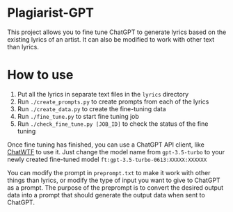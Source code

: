 # Plagiarist-GPT

This project allows you to fine tune ChatGPT to generate lyrics based on the existing lyrics of an artist. It can also be modified to work with other text than lyrics.

# How to use

1. Put all the lyrics in separate text files in the `lyrics` directory
2. Run `./create_prompts.py` to create prompts from each of the lyrics
3. Run `./create_data.py` to create the fine-tuning data
4. Run `./fine_tune.py` to start fine tuning job
5. Run `./check_fine_tune.py [JOB_ID]` to check the status of the fine tuning

Once fine tuning has finished, you can use a ChatGPT API client, like [ChatWTF](https://github.com/unconv/chat-wtf) to use it. Just change the model name from `gpt-3.5-turbo` to your newly created fine-tuned model `ft:gpt-3.5-turbo-0613:XXXXX:XXXXXX`

You can modify the prompt in `preprompt.txt` to make it work with other things than lyrics, or modify the type of input you want to give to ChatGPT as a prompt. The purpose of the preprompt is to convert the desired output data into a prompt that should generate the output data when sent to ChatGPT.
